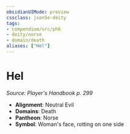 ```yaml
---
obsidianUIMode: preview
cssclass: json5e-deity
tags:
- compendium/src/phb
- deity/norse
- domain/death
aliases: ["Hel"]
---
```

# Hel
*Source: Player's Handbook p. 299* 

- **Alignment**: Neutral Evil
- **Domains**: Death
- **Pantheon**: Norse
- **Symbol**: Woman's face, rotting on one side